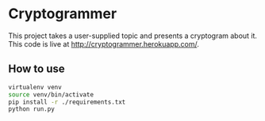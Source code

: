 # Cryptogrammer

This project takes a user-supplied topic and presents a cryptogram about it. This code is live at http://cryptogrammer.herokuapp.com/.

## How to use

```bash
virtualenv venv
source venv/bin/activate
pip install -r ./requirements.txt
python run.py
```
